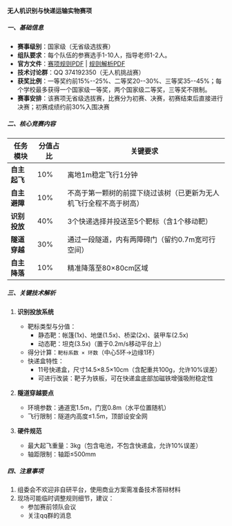 #### 无人机识别与快递运输实物赛项  

##### 一、基础信息

-  **赛事级别**：国家级（无省级选拔赛）
-  **组队要求**：每个队伍的参赛选手1-10人，指导老师1-2人。
-  **官方文件**：[赛项规则PDF](链接) | [规则解析PDF](链接)  
-  **技术讨论群**：QQ 374192350（无人机挑战赛）  
-  **获奖比例**：一等奖约前15%--25%、二等奖20--30%、三等奖35--45%；每个学校最多获得一个国家级一等奖，两个国家级二等奖，三等奖不限制。 
-  **赛事安排**：该赛项无省级选拔赛，比赛分为初赛、决赛，初赛结束后直接进行决赛；初赛成绩约前30%入围决赛 

##### 二、核心竞赛内容  

| 任务模块     | 分值占比 | 关键要求                                                     |
| ------------ | -------- | ------------------------------------------------------------ |
| **自主起飞** | 10%      | 离地1m稳定飞行1分钟                                          |
| **自主避障** | 10%      | 不高于第一颗树的前提下绕过该树（已更新为无人机飞行全程不高于树高） |
| **识别投放** | 40%      | 3个快递选择并投送至5个靶标（含1个移动靶）                    |
| **隧道穿越** | 30%      | 通过一段隧道，内有两障碍门（留约0.7m宽可行空间）             |
| **自主降落** | 10%      | 精准降落至80×80cm区域                                        |

##### 三、关键技术解析  

1. **识别投放系统**  
   - 靶标类型与分值：  
     - 静态靶：帐篷(1x)、地堡(1.5x)、桥梁(2x)、装甲车(2.5x)  
     - 动态靶：坦克(3.5x)（置于0.2m/s移动平台上）  
   - 得分计算：`靶标系数 × 环数`（中心5环→边缘1环）  
   - 快递盒特性：  
     - 11号快递盒，尺寸14.5×8.5×10cm（含配重共100g，允许10%误差）  
     - 可进行改装：靶子为铁板，可在快递盒底部加磁铁增强吸附稳定性  

2. **隧道穿越要点**  
   - 环境参数：通道宽1.5m，门宽0.8m（水平位置随机）  
   - 飞行限制：隧道内高度≤1.5m，顶部设安全网  

3. **硬件规范**   
   - 最大起飞重量：3kg（包含电池，不包含快递盒，允许10%误差）
   - 轴距限制：轴距≤500mm

##### 四、注意事项  

1. 组委会不欢迎非自研平台，使用商业方案需准备技术答辩材料  
2. 现场可能临时调整规则细节，建议：  
   - 参加赛前领队会议  
   - 关注qq群的消息

